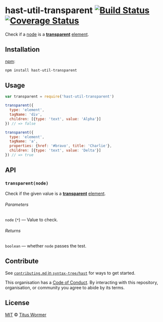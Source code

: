 # hast-util-transparent [![Build Status][build-badge]][build-page] [![Coverage Status][coverage-badge]][coverage-page]

Check if a [node][] is a [**transparent**][spec] [element][].

## Installation

[npm][]:

```bash
npm install hast-util-transparent
```

## Usage

```javascript
var transparent = require('hast-util-transparent')

transparent({
  type: 'element',
  tagName: 'div',
  children: [{type: 'text', value: 'Alpha'}]
}) // => false

transparent({
  type: 'element',
  tagName: 'a',
  properties: {href: '#bravo', title: 'Charlie'},
  children: [{type: 'text', value: 'Delta'}]
}) // => true
```

## API

### `transparent(node)`

Check if the given value is a [**transparent**][spec] [element][].

###### Parameters

`node` (`*`) — Value to check.

###### Returns

`boolean` — whether `node` passes the test.

## Contribute

See [`contributing.md` in `syntax-tree/hast`][contributing] for ways to get
started.

This organisation has a [Code of Conduct][coc].  By interacting with this
repository, organisation, or community you agree to abide by its terms.

## License

[MIT][license] © [Titus Wormer][author]

<!-- Definition -->

[build-badge]: https://img.shields.io/travis/syntax-tree/hast-util-transparent.svg

[build-page]: https://travis-ci.org/syntax-tree/hast-util-transparent

[coverage-badge]: https://img.shields.io/codecov/c/github/syntax-tree/hast-util-transparent.svg

[coverage-page]: https://codecov.io/github/syntax-tree/hast-util-transparent?branch=master

[npm]: https://docs.npmjs.com/cli/install

[license]: LICENSE

[author]: http://wooorm.com

[node]: https://github.com/syntax-tree/hast#node

[element]: https://github.com/syntax-tree/hast#element

[spec]: https://html.spec.whatwg.org/#transparent-content-models

[contributing]: https://github.com/syntax-tree/hast/blob/master/contributing.md

[coc]: https://github.com/syntax-tree/hast/blob/master/code-of-conduct.md
